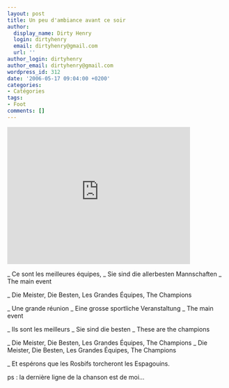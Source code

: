 ```yaml
---
layout: post
title: Un peu d'ambiance avant ce soir
author:
  display_name: Dirty Henry
  login: dirtyhenry
  email: dirtyhenry@gmail.com
  url: ''
author_login: dirtyhenry
author_email: dirtyhenry@gmail.com
wordpress_id: 312
date: '2006-05-17 09:04:00 +0200'
categories:
- Catégories
tags:
- Foot
comments: []
---
```

<iframe width="420" height="315" src="http://www.youtube.com/embed/BgomX3qD-iA" frameborder="0" allowfullscreen></iframe>

_ Ce sont les meilleures équipes,
_ Sie sind die allerbesten Mannschaften
_ The main event

_ Die Meister, Die Besten, Les Grandes Équipes, The Champions

_ Une grande réunion
_ Eine grosse sportliche Veranstaltung
_ The main event

_ Ils sont les meilleurs
_ Sie sind die besten
_ These are the champions

_ Die Meister, Die Besten, Les Grandes Équipes, The Champions
_ Die Meister, Die Besten, Les Grandes Équipes, The Champions

_ Et espérons que les Rosbifs torcheront les Espagouins.

ps : la dernière ligne de la chanson est de moi...
